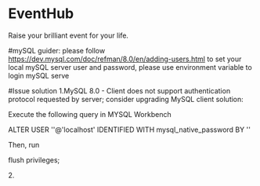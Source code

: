 # EventHub
Raise your brilliant event for your life.

#mySQL guider:
please follow https://dev.mysql.com/doc/refman/8.0/en/adding-users.html to set your local mySQL server user and password, please use environment variable to login mySQL serve

#Issue solution
1.MySQL 8.0 - Client does not support authentication protocol requested by server; consider upgrading MySQL client solution:

Execute the following query in MYSQL Workbench

ALTER USER '<username>'@'localhost' IDENTIFIED WITH mysql_native_password BY '<userpassword>'

Then, run 

flush privileges;

2.<blink>
